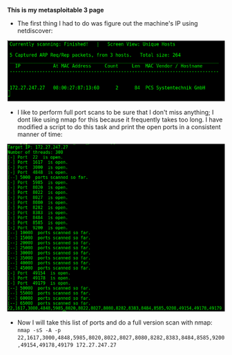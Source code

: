 **This is my metasploitable 3 page**

- The first thing I had to do was figure out the machine's IP using netdiscover:

![Image](images/mtsplt3/wt1/netdiscover.png)

- I like to perform full port scans to be sure that I don't miss anything; I dont like using nmap for this because it frequently takes too long. I have modified a script to do this task and print the open ports in a consistent manner of time:

![Image](images/mtsplt3/wt1/fullportscan.png)


- Now I will take this list of ports and do a full version scan with nmap:
```nmap -sS -A -p 22,1617,3000,4848,5985,8020,8022,8027,8080,8282,8383,8484,8585,9200,49154,49178,49179 172.27.247.27```
